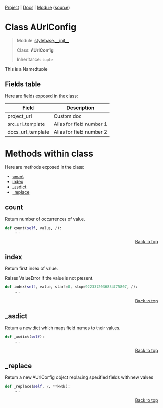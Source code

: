 [Project](https://github.com/pyrustic/stylebase#readme) | [Docs](https://github.com/pyrustic/stylebase/blob/master/docs/README.md) | [Module](https://github.com/pyrustic/stylebase/blob/master/docs/modules/stylebase/__init__/README.md) ([source](https://github.com/pyrustic/stylebase/blob/master/stylebase/__init__.py))

# Class AUrlConfig
> Module: [stylebase.\_\_init\_\_](https://github.com/pyrustic/stylebase/blob/master/docs/modules/stylebase/__init__/README.md)
>
> Class: **AUrlConfig**
>
> Inheritance: `tuple`

This is a Namedtuple

## Fields table
Here are fields exposed in the class:

| Field | Description |
| --- | --- |
| project\_url | Custom doc |
| src\_url\_template | Alias for field number 1 |
| docs\_url\_template | Alias for field number 2 |

# Methods within class
Here are methods exposed in the class:
- [count](#count)
- [index](#index)
- [\_asdict](#_asdict)
- [\_replace](#_replace)

## count
Return number of occurrences of value.

```python
def count(self, value, /):
    ...
```

<p align="right"><a href="#class-aurlconfig">Back to top</a></p>

## index
Return first index of value.

Raises ValueError if the value is not present.

```python
def index(self, value, start=0, stop=9223372036854775807, /):
    ...
```

<p align="right"><a href="#class-aurlconfig">Back to top</a></p>

## \_asdict
Return a new dict which maps field names to their values.

```python
def _asdict(self):
    ...
```

<p align="right"><a href="#class-aurlconfig">Back to top</a></p>

## \_replace
Return a new AUrlConfig object replacing specified fields with new values

```python
def _replace(self, /, **kwds):
    ...
```

<p align="right"><a href="#class-aurlconfig">Back to top</a></p>

